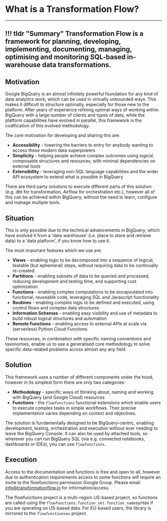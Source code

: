 # What is a Transformation Flow?
---
!!! tldr "Summary"
    Transformation Flow is a framework for planning, developing, implementing, documenting, managing, optimising and monitoring SQL-based in-warehouse data transformations.  
---


## Motivation
Google BigQuery is an almost infinitely powerful foundation for any kind of data analytics work, which can be used in virtually unbounded ways.  This makes it difficult to structure optimally, especially for those new to the platform.  After years of experience refining optimal ways of working within BigQuery with a large number of clients and types of data, while the platform capabilities have evolved in parallel, this framework is the codification of this evolved methodology.

The core motivation for developing and sharing this are:
- **Accessibility** - lowering the barriers to entry for anybody wanting to access these modern data superpowers
- **Simplicity** - helping people achieve complex outcomes using logical, composable structures and resources, with minimal dependencies on external tools
- **Extensibility** - leveraging non-SQL language capabilities and the wider API ecosystem to extend what is possible in BigQuery

There are third party solutions to execute different parts of this solution (e.g. dbt for transformation, Airflow for orchestration etc.), however all of this can be achieved within BigQuery, without the need to learn, configure and manage multiple tools. 

## Situation
This is only possible due to the technical advancements in BigQuery, which have evolved it from a 'data warehouse' (i.e. place to store and retrieve data) to a 'data platform', if you know how to use it.

The most important features which we use are:
- **Views** - enabling logic to be decomposed into a sequence of logical, testable (but ephemeral) steps, without requiring data to be continually re-created.
- **Partitions** - enabling subsets of data to be queried and processed, reducing development and testing time, and supporting cost optimization  
- **Functions** - enabling complex computations to be encapsulated into functional, reuseable code, leveraging SQL and Javascript functionality
- **Routines** - enabling complex logic to be defined and executed, using control flows and complex data structures
- **Information Schemas** - enabling easy visibility and use of metadata to build robust logical structures and automation 
- **Remote Functions** - enabling access to external APIs at scale via (serverless) Python Cloud Functions  

These resources, in combination with specific naming conventions and taxonomies, enable us to use a generalised core methodology to solve specific data-related problems across almost any any field. 

## Solution
This framework uses a number of different components under the hood, however in its simplest form there are only two categories:

- **Methodology** - specific ways of thinking about, naming and working with BigQuery (and Google Cloud) resources 
- **Functions** - the `flowfunctions` functional extensions which enable users to execute complex tasks in simple workflows.  Their precise implementation varies depending on context and objectives.

The solution is fundamentally designed to be BigQuery-centric, enabling development, testing, orchestration and execution without ever needing to leave the BigQuery Console. It can also be used by attached tools, so wherever you can run BigQuery SQL (via e.g. connected notebooks, dashboards or IDEs), you can use `flowfunctions`.

## Execution
Access to the documentation and functions is free and open to all, however due to authentication requirements access to some functions will require an invite to the flowfunctions permission Google Group.  Please email info@transformationflow.io for information/access.

The flowfunctions project is a multi-region US-based project, so functions are called using the `flowfunctions.function_set.function_name`syntax if you are operating on US-based data.  For EU-based users, the library is mirrored to the `flowfunctionseu` project.





